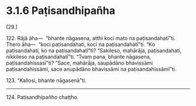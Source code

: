 # 3.1.6 Paṭisandhipañha

(29.)

122\. Rājā āha—  “bhante nāgasena, atthi koci mato na paṭisandahatī”ti. Thero āha—  “koci paṭisandahati, koci na paṭisandahatī”ti. “Ko paṭisandahati, ko na paṭisandahatī”ti? “Sakileso, mahārāja, paṭisandahati, nikkileso na paṭisandahatī”ti. “Tvaṃ pana, bhante nāgasena, paṭisandahissasī”ti? “Sace, mahārāja, saupādāno bhavissāmi paṭisandahissāmi, sace anupādāno bhavissāmi na paṭisandahissāmī”ti.

123\. “Kallosi, bhante nāgasenā”ti.

---

124\. Paṭisandhipañho chaṭṭho.
